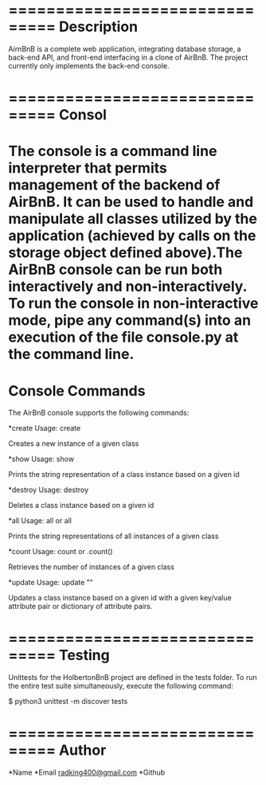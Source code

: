 ===============================
Description
===============================
AirnBnB is a complete web application, integrating database storage, a back-end API, and front-end interfacing in a clone of AirBnB.
The project currently only implements the back-end console.

===============================
Consol
===============================
The console is a command line interpreter that permits management of the backend of AirBnB. It can be used to handle and manipulate 
all classes utilized by the application (achieved by calls on the storage object defined above).The AirBnB console can be run both 
interactively and non-interactively. To run the console in non-interactive mode, pipe any command(s) into an execution of the file 
console.py at the command line.
===============================
Console Commands
===============================
The AirBnB console supports the following commands:

*create
Usage: create <class>

Creates a new instance of a given class
  
*show
Usage: show <class> <id> 

Prints the string representation of a class instance based on a given id
  
*destroy
Usage: destroy <class> <id>

Deletes a class instance based on a given id

*all
Usage: all or all <class>

Prints the string representations of all instances of a given class
  
*count
Usage: count <class> or <class>.count()
 
Retrieves the number of instances of a given class
  
*update
Usage: update <class> <id> <attribute name> "<attribute value>"
  
Updates a class instance based on a given id with a given key/value attribute pair or dictionary of attribute pairs.
  
===============================
Testing 
===============================
Unittests for the HolbertonBnB project are defined in the tests folder. To run the entire test suite simultaneously, execute the following command:

$ python3 unittest -m discover tests
  
===============================
Author
===============================
*Name
  <NATNAEL SEWAGEGN> 
*Email
  <radking400@gmail.com>
*Github
  <Natilyon21>
